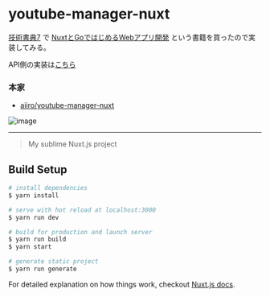 # youtube-manager-nuxt

[技術書典7](https://techbookfest.org/event/tbf07) で [NuxtとGoではじめるWebアプリ開発](https://booth.pm/ja/items/1576346) という書籍を買ったので実装してみる。

API側の実装は[こちら](https://github.com/IZUMIRU/youtube-manager-go)

### 本家

- [aiiro/youtube-manager-nuxt](https://github.com/aiiro/youtube-manager-nuxt)

![image](https://user-images.githubusercontent.com/11635641/66251602-e2eaff00-e78c-11e9-8aa5-9d5252a70523.png)

<hr>

> My sublime Nuxt.js project

## Build Setup

``` bash
# install dependencies
$ yarn install

# serve with hot reload at localhost:3000
$ yarn run dev

# build for production and launch server
$ yarn run build
$ yarn start

# generate static project
$ yarn run generate
```

For detailed explanation on how things work, checkout [Nuxt.js docs](https://nuxtjs.org).
